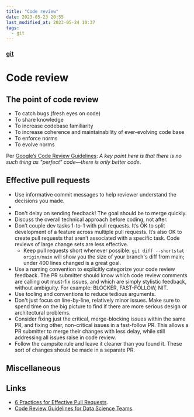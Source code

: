 ```yaml
---
title: "Code review"
date: 2023-05-23 20:55
last_modified_at: 2023-05-24 10:37
tags:
  - git
---
```


### [git](git.md)

# Code review

## The point of code review

* To catch bugs (fresh eyes on code)
* To share knowledge
* To increase codebase familiarity
* To increase coherence and maintainability of ever-evolving code base
* To enforce norms
* To evolve norms

Per [Google’s Code Review Guidelines](https://google.github.io/eng-practices/review/reviewer/standard.html): _A key point here is that there is no such thing as "perfect" code—there is only better code_.

## Effective pull requests

* Use informative commit messages to help reviewer understand the decisions you made.
* 
* Don't delay on sending feedback! The goal should be to merge quickly.
* Discuss the overall technical approach before coding, not after. 
* Don’t couple dev tasks 1-to-1 with pull requests. It’s OK to split development of a feature across multiple pull requests. It’s also OK to create pull requests that aren’t associated with a specific task. Code reviews of large change sets are less effective.
	* Keep pull requests short whenever possible. `git diff --shortstat origin/main` will show you the size of your branch's diff from main; under 400 lines changed is a great goal.
* Use a naming convention to explicitly categorize your code review feedback. The PR submitter should know which code review comments are calling out must-fix issues, and which are simply stylistic feedback, without ambiguity. For example: BLOCKER, FAST-FOLLOW, NIT.
* Use tooling and conventions to reduce tedious arguments. 
* Don't just focus on line-by-line, relatively minor issues. Make sure to spend time on the big picture to find if there are more serious design or architectural problems.
* Consider fixing just the critical, merge-blocking issues within the same PR, and fixing other, non-critical issues in a fast-follow PR. This allows a PR submitter to merge their changes with less delay, while still addressing all issues raise in code review.
* Follow the campsite rule and leave it cleaner than you found it. These sort of changes should be made in a separate PR.

## Miscellaneous

## Links

* [6 Practices for Effective Pull Requests](https://blog.thepete.net/blog/2019/05/10/6-practices-for-effective-pull-requests/).
* [Code Review Guidelines for Data Science Teams](https://tdhopper.com/blog/code-review-guidelines).
